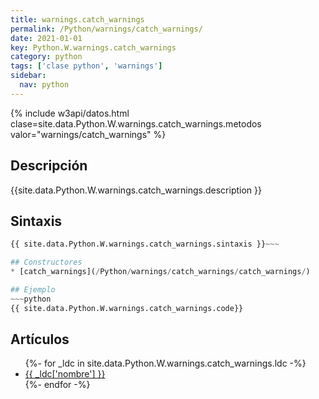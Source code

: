 ```yaml
---
title: warnings.catch_warnings
permalink: /Python/warnings/catch_warnings/
date: 2021-01-01
key: Python.W.warnings.catch_warnings
category: python
tags: ['clase python', 'warnings']
sidebar: 
  nav: python
---
```


{% include w3api/datos.html clase=site.data.Python.W.warnings.catch_warnings.metodos valor="warnings/catch_warnings" %}

## Descripción
{{site.data.Python.W.warnings.catch_warnings.description }}

## Sintaxis
~~~python
{{ site.data.Python.W.warnings.catch_warnings.sintaxis }}~~~

## Constructores
* [catch_warnings](/Python/warnings/catch_warnings/catch_warnings/)

## Ejemplo
~~~python
{{ site.data.Python.W.warnings.catch_warnings.code}}
~~~

## Artículos
<ul>
{%- for _ldc in site.data.Python.W.warnings.catch_warnings.ldc -%}
   <li>
       <a href="{{_ldc['url'] }}">{{ _ldc['nombre'] }}</a>
   </li>
{%- endfor -%}
</ul>
